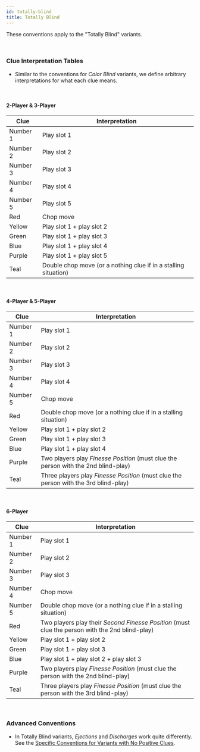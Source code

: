 ```yaml
---
id: totally-blind
title: Totally Blind
---
```


These conventions apply to the "Totally Blind" variants.

<br />

### Clue Interpretation Tables

- Similar to the conventions for _Color Blind_ variants, we define arbitrary interpretations for what each clue means.

<br />

#### 2-Player & 3-Player

| Clue     | Interpretation                                                  |
| -------- | --------------------------------------------------------------- |
| Number 1 | Play slot 1                                                     |
| Number 2 | Play slot 2                                                     |
| Number 3 | Play slot 3                                                     |
| Number 4 | Play slot 4                                                     |
| Number 5 | Play slot 5                                                     |
| Red      | Chop move                                                       |
| Yellow   | Play slot 1 + play slot 2                                       |
| Green    | Play slot 1 + play slot 3                                       |
| Blue     | Play slot 1 + play slot 4                                       |
| Purple   | Play slot 1 + play slot 5                                       |
| Teal     | Double chop move (or a nothing clue if in a stalling situation) |

<br />

#### 4-Player & 5-Player

| Clue     | Interpretation                                                                       |
| -------- | ------------------------------------------------------------------------------------ |
| Number 1 | Play slot 1                                                                          |
| Number 2 | Play slot 2                                                                          |
| Number 3 | Play slot 3                                                                          |
| Number 4 | Play slot 4                                                                          |
| Number 5 | Chop move                                                                            |
| Red      | Double chop move (or a nothing clue if in a stalling situation)                      |
| Yellow   | Play slot 1 + play slot 2                                                            |
| Green    | Play slot 1 + play slot 3                                                            |
| Blue     | Play slot 1 + play slot 4                                                            |
| Purple   | Two players play _Finesse Position_ (must clue the person with the 2nd blind-play)   |
| Teal     | Three players play _Finesse Position_ (must clue the person with the 3rd blind-play) |

<br />

#### 6-Player

| Clue     | Interpretation                                                                                  |
| -------- | ----------------------------------------------------------------------------------------------- |
| Number 1 | Play slot 1                                                                                     |
| Number 2 | Play slot 2                                                                                     |
| Number 3 | Play slot 3                                                                                     |
| Number 4 | Chop move                                                                                       |
| Number 5 | Double chop move (or a nothing clue if in a stalling situation)                                 |
| Red      | Two players play their _Second Finesse Position_ (must clue the person with the 2nd blind-play) |
| Yellow   | Play slot 1 + play slot 2                                                                       |
| Green    | Play slot 1 + play slot 3                                                                       |
| Blue     | Play slot 1 + play slot 2 + play slot 3                                                         |
| Purple   | Two players play _Finesse Position_ (must clue the person with the 2nd blind-play)              |
| Teal     | Three players play _Finesse Position_ (must clue the person with the 3rd blind-play)            |

<br />

### Advanced Conventions

- In Totally Blind variants, _Ejections_ and _Discharges_ work quite differently. See the [Specific Conventions for Variants with No Positive Clues](no-positive-clues.md).
